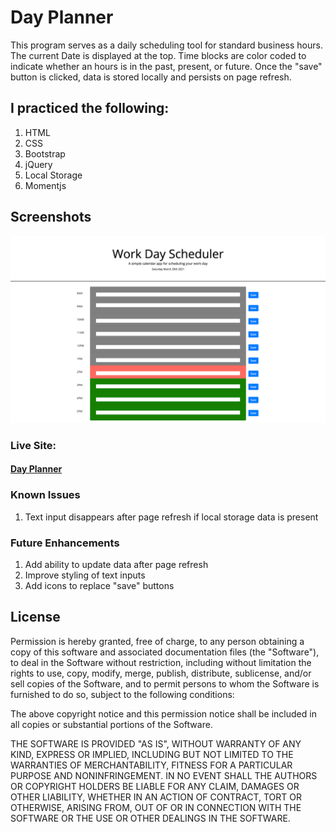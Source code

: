 # Day Planner

This program serves as a daily scheduling tool for standard business hours. The current Date is displayed at the top. Time blocks are color coded to indicate whether an hours is in the past, present, or future. Once the "save" button is clicked, data is stored locally and persists on page refresh.  

## I practiced the following:
1. HTML
2. CSS
3. Bootstrap
4. jQuery
5. Local Storage
6. Momentjs


## Screenshots
![Day Planner](assets/images/dayPlanner.png)

### Live Site:
#### [Day Planner](https://sranson.github.io/day-planner/)

### Known Issues
1. Text input disappears after page refresh if local storage data is present

### Future Enhancements
1. Add ability to update data after page refresh
2. Improve styling of text inputs
3. Add icons to replace "save" buttons



## License
Permission is hereby granted, free of charge, to any person obtaining a copy of this software and associated documentation files (the "Software"), to deal in the Software without restriction, including without limitation the rights to use, copy, modify, merge, publish, distribute, sublicense, and/or sell copies of the Software, and to permit persons to whom the Software is furnished to do so, subject to the following conditions:

The above copyright notice and this permission notice shall be included in all copies or substantial portions of the Software.

THE SOFTWARE IS PROVIDED "AS IS", WITHOUT WARRANTY OF ANY KIND, EXPRESS OR IMPLIED, INCLUDING BUT NOT LIMITED TO THE WARRANTIES OF MERCHANTABILITY, FITNESS FOR A PARTICULAR PURPOSE AND NONINFRINGEMENT. IN NO EVENT SHALL THE AUTHORS OR COPYRIGHT HOLDERS BE LIABLE FOR ANY CLAIM, DAMAGES OR OTHER LIABILITY, WHETHER IN AN ACTION OF CONTRACT, TORT OR OTHERWISE, ARISING FROM, OUT OF OR IN CONNECTION WITH THE SOFTWARE OR THE USE OR OTHER DEALINGS IN THE SOFTWARE.